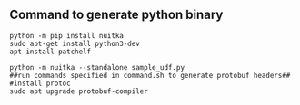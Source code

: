 ## Command to generate python binary

```
python -m pip install nuitka
sudo apt-get install python3-dev
apt install patchelf
```

```
python -m nuitka --standalone sample_udf.py 
##run commands specified in command.sh to generate protobuf headers##
#install protoc
sudo apt upgrade protobuf-compiler
```
